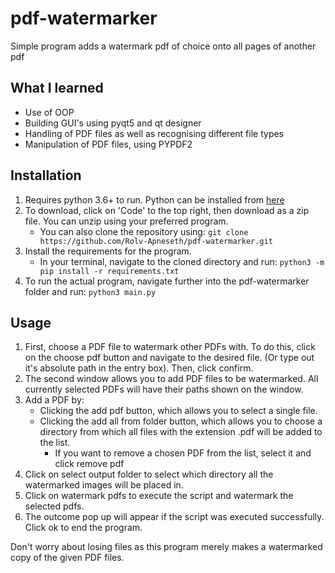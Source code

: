 # pdf-watermarker

Simple program adds a watermark pdf of choice onto all pages of another pdf

## What I learned

- Use of OOP
- Building GUI's using pyqt5 and qt designer
- Handling of PDF files as well as recognising different file types
- Manipulation of PDF files, using PYPDF2

## Installation

1. Requires python 3.6+ to run. Python can be installed from [here](https://www.python.org/downloads/)
2. To download, click on 'Code' to the top right, then download as a zip file. You can unzip using your preferred program.
   - You can also clone the repository using: `git clone https://github.com/Rolv-Apneseth/pdf-watermarker.git`
3. Install the requirements for the program.
   - In your terminal, navigate to the cloned directory and run: `python3 -m pip install -r requirements.txt`
4. To run the actual program, navigate further into the pdf-watermarker folder and run: `python3 main.py`

## Usage

1. First, choose a PDF file to watermark other PDFs with. To do this, click on the choose pdf button and navigate to the desired file. (Or type out it's absolute path in the entry box). Then, click confirm.
2. The second window allows you to add PDF files to be watermarked. All currently selected PDFs will have their paths shown on the window.
3. Add a PDF by:
   - Clicking the add pdf button, which allows you to select a single file.
   - Clicking the add all from folder button, which allows you to choose a directory from which all files with the extension .pdf will be added to the list.
     - If you want to remove a chosen PDF from the list, select it and click remove pdf
4. Click on select output folder to select which directory all the watermarked images will be placed in.
5. Click on watermark pdfs to execute the script and watermark the selected pdfs.
6. The outcome pop up will appear if the script was executed successfully. Click ok to end the program.

Don't worry about losing files as this program merely makes a watermarked copy of the given PDF files.
